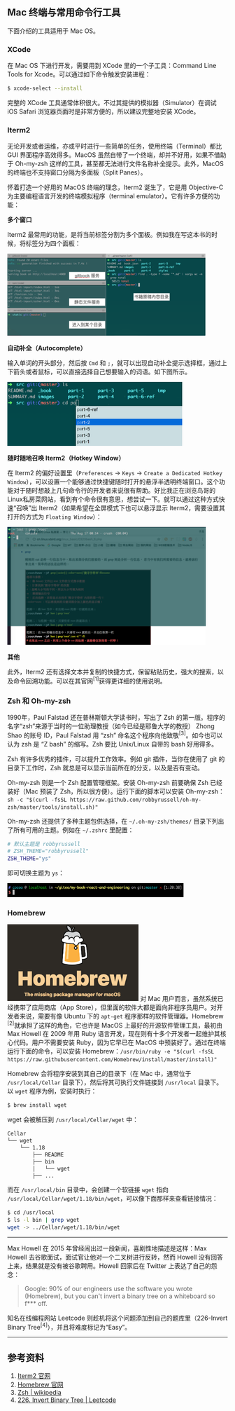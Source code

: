 ## Mac 终端与常用命令行工具

下面介绍的工具适用于 Mac OS。

### XCode

在 Mac OS 下进行开发，需要用到 XCode 里的一个子工具：Command Line Tools for Xcode。可以通过如下命令触发安装进程：

```bash
$ xcode-select --install
```

完整的 XCode 工具通常体积很大。不过其提供的模拟器（Simulator）在调试 iOS Safari 浏览器页面时是非常方便的，所以建议完整地安装 XCode。

### Iterm2

无论开发或者运维，亦或平时进行一些简单的任务，使用终端（Terminal）都比 GUI 界面程序高效得多。MacOS 虽然自带了一个终端，却并不好用，如果不借助于 Oh-my-zsh 这样的工具，甚至都无法进行文件名称补全提示。此外，MacOS 的终端也不支持窗口分隔为多面板（Split Panes）。

怀着打造一个好用的 MacOS 终端的理念，Iterm2 诞生了，它是用 Objective-C 为主要编程语言开发的终端模拟程序（terminal emulator）。它有许多方便的功能：

**多个窗口**

Iterm2 最常用的功能，是将当前标签分割为多个面板。例如我在写这本书的时候，将标签分为四个面板：

<img src="../images/iterm2-multi-panes.png" class="round" style="width: 90%;">

**自动补全（Autocomplete）**

输入单词的开头部分，然后按 `Cmd` 和 `;`，就可以出现自动补全提示选择框，通过上下箭头或者鼠标，可以直接选择自己想要输入的词语。如下图所示。

<img src="../images/iterm2-autocomplete.png" class="round" style="max-width: 400px;">

**随时随地召唤 Iterm2（Hotkey Window）**

在 Iterm2 的偏好设置里（`Preferences` -> `Keys` -> `Create a Dedicated Hotkey Window`），可以设置一个能够通过快捷键随时打开的悬浮半透明终端窗口。这个功能对于随时想敲上几句命令行的开发者来说很有帮助。好比我正在浏览鸟哥的Linux私房菜网站，看到有个命令很有意思，想尝试一下。就可以通过这种方式快速“召唤”出 Iterm2（如果希望在全屏模式下也可以悬浮显示 Iterm2，需要设置其打开的方式为 `Floating Window`）：

<img src="../images/iterm2-hotkey.png" class="round" style="width: 90%;">

**其他**

此外，Iterm2 还有选择文本并复制的快捷方式，保留粘贴历史，强大的搜索，以及命令回溯功能。可以在其官网<sup>[1]</sup>获得更详细的使用说明。


### Zsh 和 Oh-my-zsh

1990年，Paul Falstad 还在普林斯顿大学读书时，写出了 Zsh 的第一版。程序的名字“zsh”来源于当时的一位助理教授（如今已经是耶鲁大学的教授） Zhong Shao 的账号 ID，Paul Falstad 用 “zsh” 命名这个程序向他致敬<sup>[3]</sup>。如今也可以认为 zsh 是 “Z bash” 的缩写。Zsh 要比 Unix/Linux 自带的 bash 好用得多。

Zsh 有许多优秀的插件，可以提升工作效率。例如 git 插件，当你在使用了 git 的目录下工作时，Zsh 就总是可以显示当前所在的分支，以及是否有变动。

Oh-my-zsh 则是一个 Zsh 配置管理框架。安装 Oh-my-zsh 前要确保 Zsh 已经装好（Mac 预装了 Zsh，所以很方便）。运行下面的脚本可以安装 Oh-my-zsh：`sh -c "$(curl -fsSL https://raw.github.com/robbyrussell/oh-my-zsh/master/tools/install.sh)"`

Oh-my-zsh 还提供了多种主题包供选择，在 `~/.oh-my-zsh/themes/` 目录下列出了所有可用的主题。例如在 `~/.zshrc` 里配置：

```bash
# 默认主题是 robbyrussell
# ZSH_THEME="robbyrussell"
ZSH_THEME="ys"
```

即可切换主题为 `ys`：

<img src="../images/oh-my-zsh-01.png" style="width: 80%;" class="round">

### Homebrew

<img src="../images/homebrew.png" class="fl round" style="width: 300px;" /> 对 Mac 用户而言，虽然系统已经携带了应用商店（App Store），但里面的软件大都是面向非程序员用户。对开发者来说，需要有像 Ubuntu 下的 `apt-get` 程序那样的软件管理器。Homebrew <sup>[2]</sup>就承担了这样的角色，它也许是 MacOS 上最好的开源软件管理工具，最初由 Max Howell 在 2009 年用 Ruby 语言开发，现在则有十多个开发者一起维护其核心代码。用户不需要安装 Ruby，因为它早已在 MacOS 中预装好了。通过在终端运行下面的命令，可以安装 Homebrew：`/usr/bin/ruby -e "$(curl -fsSL https://raw.githubusercontent.com/Homebrew/install/master/install)"`

Homebrew 会将程序安装到其自己的目录下（在 Mac 中，通常位于 `/usr/local/Cellar` 目录下），然后将其可执行文件链接到 `/usr/local` 目录下。以 `wget` 程序为例，安装时执行：

```bash
$ brew install wget
```

wget 会被解压到 `/usr/local/Cellar/wget` 中：

```
Cellar
└── wget
    └── 1.18
        ├── README
        ├── bin
        │   └── wget
        ├── ...
```

而在 `/usr/local/bin` 目录中，会创建一个软链接 `wget` 指向 `/usr/local/Cellar/wget/1.18/bin/wget`，可以像下面那样来查看链接情况：

```bash
$ cd /usr/local
$ ls -l bin | grep wget
wget -> ../Cellar/wget/1.18/bin/wget
```

------------------

Max Howell 在 2015 年曾经闹出过一段新闻，喜剧性地描述是这样：Max Howell 去谷歌面试，面试官让他对一个二叉树进行反转，然而 Howell 没有回答上来，结果就是没有被谷歌聘用。Howell 回家后在 Twitter 上表达了自己的怨念：

> Google: 90% of our engineers use the software you wrote (Homebrew), but you can't invert a binary tree on a whiteboard so f*** off.

知名在线编程网站 Leetcode 则趁机将这个问题添加到自己的题库里（226-Invert Binary Tree<sup>[4]</sup>），并且将难度标记为“Easy”。

------------------


## 参考资料

1. [Iterm2 官网](http://iterm2.com/)
2. [Homebrew 官网](https://brew.sh/)
3. [Zsh | wikipedia](https://en.wikipedia.org/wiki/Z_bash)
4. [226. Invert Binary Tree | Leetcode](https://leetcode.com/problems/invert-binary-tree/description/)
